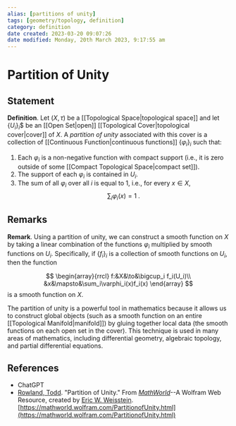 ```yaml
---
alias: [partitions of unity]
tags: [geometry/topology, definition]
category: definition
date created: 2023-03-20 09:07:26
date modified: Monday, 20th March 2023, 9:17:55 am
---
```


# Partition of Unity

## Statement

**Definition**. Let $(X,\tau)$ be a [[Topological Space|topological space]] and let $\{U_i\}_i$$ be an [[Open Set|open]] [[Topological Cover|topological cover|cover]] of $X$. A _partition of unity_ associated with this cover is a collection of [[Continuous Function|continuous functions]] $\{\varphi_i\}_i$ such that:

1. Each $\varphi_i$ is a non-negative function with compact support (i.e., it is zero outside of some [[Compact Topological Space|compact set]]).
2. The support of each $\varphi_i$ is contained in $U_i$.
3. The sum of all $\varphi_i$ over all $i$ is equal to 1, i.e., for every $x \in X$,
   $$
   \sum_i\varphi_i(x)=1\;.
   $$

## Remarks

**Remark**. Using a partition of unity, we can construct a smooth function on $X$ by taking a linear combination of the functions $\varphi_i$ multiplied by smooth functions on $U_i$. Specifically, if $\{f_i\}_i$ is a collection of smooth functions on $U_i$, then the function

$$
\begin{array}{rrcl}
f:&X&\to&\bigcup_i f_i(U_i)\\
&x&\mapsto&\sum_i\varphi_i(x)f_i(x)
\end{array}
$$
is a smooth function on $X$.

The partition of unity is a powerful tool in mathematics because it allows us to construct global objects (such as a smooth function on an entire [[Topological Manifold|manifold]]) by gluing together local data (the smooth functions on each open set in the cover). This technique is used in many areas of mathematics, including differential geometry, algebraic topology, and partial differential equations.

## References

- ChatGPT
- [Rowland, Todd](https://mathworld.wolfram.com/topics/RowlandTodd.html). "Partition of Unity." From [_MathWorld_](https://mathworld.wolfram.com/)--A Wolfram Web Resource, created by [Eric W. Weisstein](https://mathworld.wolfram.com/about/author.html). [https://mathworld.wolfram.com/PartitionofUnity.html](https://mathworld.wolfram.com/PartitionofUnity.html)